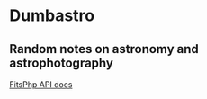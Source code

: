 # Dumbastro

## Random notes on astronomy and astrophotography

[FitsPhp API docs](/fits-php-docs/api) 

